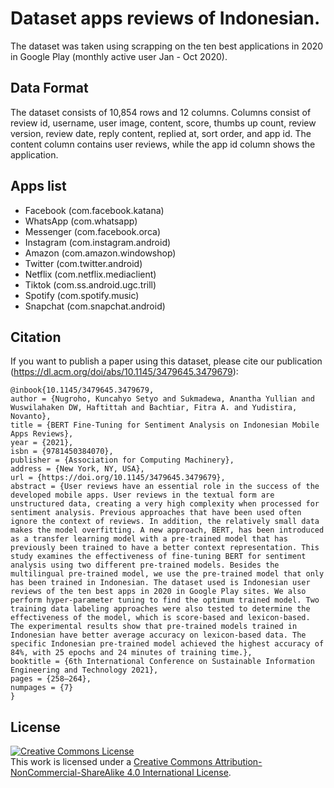 # Dataset apps reviews of Indonesian.

The dataset was taken using scrapping on the ten best applications in 2020 in Google Play (monthly active user Jan - Oct 2020). 

## Data Format
The dataset consists of 10,854 rows and 12 columns. Columns consist of review id, username, user image, content, score, thumbs up count, review version, review date, reply content, replied at, sort order, and app id. The content column contains user reviews, while the app id column shows the application.

## Apps list
- Facebook (com.facebook.katana)
- WhatsApp (com.whatsapp)
- Messenger (com.facebook.orca)
- Instagram (com.instagram.android)
- Amazon (com.amazon.windowshop)
- Twitter (com.twitter.android)
- Netflix (com.netflix.mediaclient)
- Tiktok (com.ss.android.ugc.trill)
- Spotify (com.spotify.music)
- Snapchat (com.snapchat.android)

## Citation
If you want to publish a paper using this dataset, please cite our publication (https://dl.acm.org/doi/abs/10.1145/3479645.3479679): <br/>
```
@inbook{10.1145/3479645.3479679,
author = {Nugroho, Kuncahyo Setyo and Sukmadewa, Anantha Yullian and Wuswilahaken DW, Haftittah and Bachtiar, Fitra A. and Yudistira, Novanto},
title = {BERT Fine-Tuning for Sentiment Analysis on Indonesian Mobile Apps Reviews},
year = {2021},
isbn = {9781450384070},
publisher = {Association for Computing Machinery},
address = {New York, NY, USA},
url = {https://doi.org/10.1145/3479645.3479679},
abstract = {User reviews have an essential role in the success of the developed mobile apps. User reviews in the textual form are unstructured data, creating a very high complexity when processed for sentiment analysis. Previous approaches that have been used often ignore the context of reviews. In addition, the relatively small data makes the model overfitting. A new approach, BERT, has been introduced as a transfer learning model with a pre-trained model that has previously been trained to have a better context representation. This study examines the effectiveness of fine-tuning BERT for sentiment analysis using two different pre-trained models. Besides the multilingual pre-trained model, we use the pre-trained model that only has been trained in Indonesian. The dataset used is Indonesian user reviews of the ten best apps in 2020 in Google Play sites. We also perform hyper-parameter tuning to find the optimum trained model. Two training data labeling approaches were also tested to determine the effectiveness of the model, which is score-based and lexicon-based. The experimental results show that pre-trained models trained in Indonesian have better average accuracy on lexicon-based data. The specific Indonesian pre-trained model achieved the highest accuracy of 84%, with 25 epochs and 24 minutes of training time.},
booktitle = {6th International Conference on Sustainable Information Engineering and Technology 2021},
pages = {258–264},
numpages = {7}
}
```

## License
<a rel="license" href="http://creativecommons.org/licenses/by-nc-sa/4.0/"><img alt="Creative Commons License" style="border-width:0" src="https://i.creativecommons.org/l/by-nc-sa/4.0/88x31.png" /></a><br />This work is licensed under a <a rel="license" href="http://creativecommons.org/licenses/by-nc-sa/4.0/">Creative Commons Attribution-NonCommercial-ShareAlike 4.0 International License</a>.
